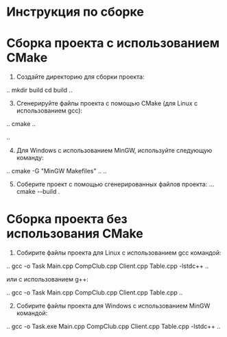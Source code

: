 # Инструкция по сборке

# Сборка проекта с использованием CMake
1. Создайте директорию для сборки проекта:

..
mkdir build
cd build
..

3. Сгенерируйте файлы проекта с помощью CMake (для Linux с использованием gcc):

..
cmake ..

..

4. Для Windows с использованием MinGW, используйте следующую команду:

..
cmake -G "MinGW Makefiles" ..
..

5. Соберите проект с помощью сгенерированных файлов проекта:
...
cmake --build .


# Сборка проекта без использования CMake
1. Собирите файлы проекта для Linux с использованием gcc командой:

..
gcc -o Task Main.cpp CompClub.cpp Client.cpp Table.cpp -lstdc++
..

  или с использованием g++:
 
  ..
  gcc -o Task Main.cpp CompClub.cpp Client.cpp Table.cpp
  ..

2. Собирите файлы проекта для Windows с использованием MinGW командой:

..
gcc -o Task.exe Main.cpp CompClub.cpp Client.cpp Table.cpp -lstdc++
..
